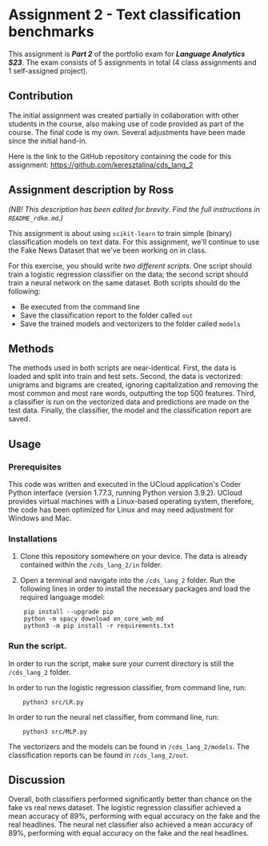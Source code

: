 # Assignment 2 - Text classification benchmarks
This assignment is ***Part 2*** of the portfolio exam for ***Language Analytics S23***. The exam consists of 5 assignments in total (4 class assignments and 1 self-assigned project).

## Contribution
The initial assignment was created partially in collaboration with other students in the course, also making use of code provided as part of the course. The final code is my own. Several adjustments have been made since the initial hand-in.

Here is the link to the GitHub repository containing the code for this assignment: https://github.com/keresztalina/cds_lang_2

## Assignment description by Ross
*(NB! This description has been edited for brevity. Find the full instructions in ```README_rdkm.md```.)*

This assignment is about using ```scikit-learn``` to train simple (binary) classification models on text data. For this assignment, we'll continue to use the Fake News Dataset that we've been working on in class.

For this exercise, you should write *two different scripts*. One script should train a logistic regression classifier on the data; the second script should train a neural network on the same dataset. Both scripts should do the following:

- Be executed from the command line
- Save the classification report to the folder called ```out```
- Save the trained models and vectorizers to the folder called ```models```

## Methods
The methods used in both scripts are near-identical. First, the data is loaded and split into train and test sets. Second, the data is vectorized: unigrams and bigrams are created, ignoring capitalization and removing the most common and most rare words, outputting the top 500 features. Third, a classifier is run on the vectorized data and predictions are made on the test data. Finally, the classifier, the model and the classification report are saved.

## Usage
### Prerequisites
This code was written and executed in the UCloud application's Coder Python interface (version 1.77.3, running Python version 3.9.2). UCloud provides virtual machines with a Linux-based operating system, therefore, the code has been optimized for Linux and may need adjustment for Windows and Mac.

### Installations
1. Clone this repository somewhere on your device. The data is already contained within the ```/cds_lang_2/in``` folder.
2. Open a terminal and navigate into the ```/cds_lang_2``` folder. Run the following lines in order to install the necessary packages and load the required language model:
        
        pip install --upgrade pip
        python -m spacy download en_core_web_md
        python3 -m pip install -r requirements.txt

### Run the script.
In order to run the script, make sure your current directory is still the ```/cds_lang_2``` folder. 

In order to run the logistic regression classifier, from command line, run:

        python3 src/LR.py
        
In order to run the neural net classifier, from command line, run:

        python3 src/MLP.py

The vectorizers and the models can be found in  ```/cds_lang_2/models```. The classification reports can be found in ```/cds_lang_2/out```.

## Discussion
Overall, both classifiers performed significantly better than chance on the fake vs real news dataset. The logistic regression classifier achieved a mean accuracy of 89%, performing with equal accuracy on the fake and the real headlines. The neural net classifier also achieved a mean accuracy of 89%, performing with equal accuracy on the fake and the real headlines.









